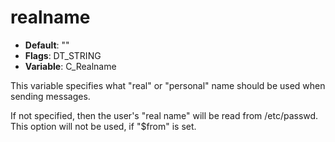 # realname

- **Default**: ""
- **Flags**: DT_STRING
- **Variable**: C_Realname

This variable specifies what "real" or "personal" name should be used
when sending messages.

If not specified, then the user's "real name" will be read from /etc/passwd.
This option will not be used, if "$from" is set.
